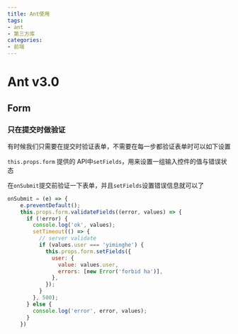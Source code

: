 ```yaml
---
title: Ant使用
tags:
- ant
- 第三方库
categories: 
- 前端
---
```


# Ant v3.0

## Form

### 只在提交时做验证

有时候我们只需要在提交时验证表单，不需要在每一步都验证表单时可以如下设置

`this.props.form` 提供的 API中`setFields`，用来设置一组输入控件的值与错误状态

在`onSubmit`提交前验证一下表单，并且`setFields`设置错误信息就可以了

```js
onSubmit = (e) => {
    e.preventDefault();
    this.props.form.validateFields((error, values) => {
      if (!error) {
        console.log('ok', values);
        setTimeout(() => {
          // server validate
          if (values.user === 'yiminghe') {
            this.props.form.setFields({
              user: {
                value: values.user,
                errors: [new Error('forbid ha')],
              },
            });
          }
        }, 500);
      } else {
        console.log('error', error, values);
      }
    })
```

